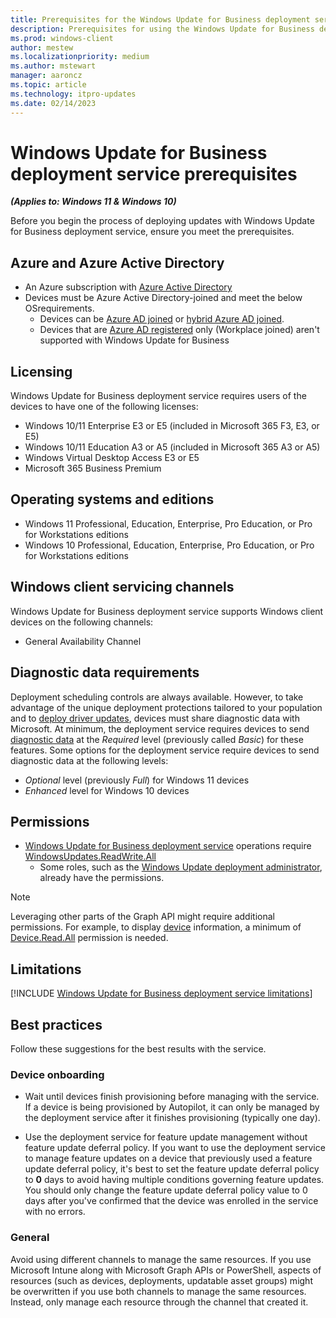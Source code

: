 ```yaml
---
title: Prerequisites for the Windows Update for Business deployment service
description: Prerequisites for using the Windows Update for Business deployment service. 
ms.prod: windows-client
author: mestew
ms.localizationpriority: medium
ms.author: mstewart
manager: aaroncz
ms.topic: article
ms.technology: itpro-updates
ms.date: 02/14/2023
---
```


# Windows Update for Business deployment service prerequisites
<!--7512398-->
***(Applies to: Windows 11 & Windows 10)***

Before you begin the process of deploying updates with Windows Update for Business deployment service, ensure you meet the prerequisites.

## Azure and Azure Active Directory

- An Azure subscription with [Azure Active Directory](/azure/active-directory/)
- Devices must be Azure Active Directory-joined and meet the below OSrequirements.
  - Devices can be [Azure AD joined](/azure/active-directory/devices/concept-azure-ad-join) or [hybrid Azure AD joined](/azure/active-directory/devices/concept-azure-ad-join-hybrid).
  - Devices that are [Azure AD registered](/azure/active-directory/devices/concept-azure-ad-register) only (Workplace joined) aren't supported with Windows Update for Business

## Licensing

Windows Update for Business deployment service requires users of the devices to have one of the following licenses:

- Windows 10/11 Enterprise E3 or E5 (included in Microsoft 365 F3, E3, or E5)
- Windows 10/11 Education A3 or A5 (included in Microsoft 365 A3 or A5)
- Windows Virtual Desktop Access E3 or E5
- Microsoft 365 Business Premium

## Operating systems and editions

- Windows 11 Professional, Education, Enterprise, Pro Education, or Pro for Workstations editions
- Windows 10 Professional, Education, Enterprise, Pro Education, or Pro for Workstations editions

## Windows client servicing channels

Windows Update for Business deployment service supports Windows client devices on the following channels:

- General Availability Channel

## Diagnostic data requirements

Deployment scheduling controls are always available. However, to take advantage of the unique deployment protections tailored to your population and to [deploy driver updates](deployment-service-drivers.md), devices must share diagnostic data with Microsoft. At minimum, the deployment service requires devices to send [diagnostic data](/windows/privacy/configure-windows-diagnostic-data-in-your-organization#diagnostic-data-settings) at the *Required* level (previously called *Basic*) for these features. Some options for the deployment service require devices to send diagnostic data at the following levels:

- *Optional* level (previously *Full*) for Windows 11 devices
- *Enhanced* level for Windows 10 devices

## Permissions

- [Windows Update for Business deployment service](/graph/api/resources/windowsupdates) operations require [WindowsUpdates.ReadWrite.All](/graph/permissions-reference#windows-updates-permissions)
  - Some roles, such as the [Windows Update deployment administrator](/azure/active-directory/roles/permissions-reference#windows-update-deployment-administrator), already have the permissions.

> [!NOTE]
> Leveraging other parts of the Graph API might require additional permissions. For example, to display [device](/graph/api/resources/device) information, a minimum of [Device.Read.All](/graph/permissions-reference#device-permissions) permission is needed.

## Limitations

<!--Using include for deployment service limitations-->
[!INCLUDE [Windows Update for Business deployment service limitations](./includes/wufb-deployment-limitations.md)]


## Best practices
Follow these suggestions for the best results with the service.

### Device onboarding

- Wait until devices finish provisioning before managing with the service. If a device is being provisioned by Autopilot, it can only be managed by the deployment service after it finishes provisioning (typically one day).

- Use the deployment service for feature update management without feature update deferral policy. If you want to use the deployment service to manage feature updates on a device that previously used a feature update deferral policy, it's best to set the feature update deferral policy to **0** days to avoid having multiple conditions governing feature updates. You should only change the feature update deferral policy value to 0 days after you've confirmed that the device was enrolled in the service with no errors.

### General

Avoid using different channels to manage the same resources. If you use Microsoft Intune along with Microsoft Graph APIs or PowerShell, aspects of resources (such as devices, deployments, updatable asset groups) might be overwritten if you use both channels to manage the same resources. Instead, only manage each resource through the channel that created it.